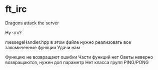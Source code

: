# ft_irc
Dragons attack the server

Ну что?

messegeHandler.hpp в этом файле нужно реализовать все закомиченные функции
Удачи нам

Функцию не возвращают ошибки
Части функций нет
Оветы неверно возвращаются, нужен доп параметр
Нет класса групп
PING/PONG

